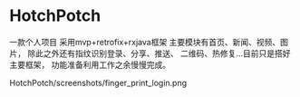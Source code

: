 # HotchPotch
一款个人项目
采用mvp+retrofix+rxjava框架
主要模块有首页、新闻、视频、图片，
除此之外还有指纹识别登录、分享、推送、
二维码、热修复...目前只是搭好主要框架，
功能准备利用工作之余慢慢完成。

HotchPotch/screenshots/finger_print_login.png
